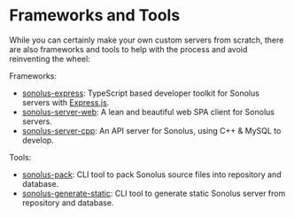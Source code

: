 # Frameworks and Tools

While you can certainly make your own custom servers from scratch, there are also frameworks and tools to help with the process and avoid reinventing the wheel:

Frameworks:

-   [sonolus-express](https://github.com/Sonolus/sonolus-express): TypeScript based developer toolkit for Sonolus servers with [Express.js](https://expressjs.com).
-   [sonolus-server-web](https://github.com/Sonolus/sonolus-server-web): A lean and beautiful web SPA client for Sonolus servers.
-   [sonolus-server-cpp](https://github.com/SonolusHaniwa/sonolus-server-cpp): An API server for Sonolus, using C++ & MySQL to develop.

Tools:

-   [sonolus-pack](https://github.com/Sonolus/sonolus-pack): CLI tool to pack Sonolus source files into repository and database.
-   [sonolus-generate-static](https://github.com/Sonolus/sonolus-generate-static): CLI tool to generate static Sonolus server from repository and database.
